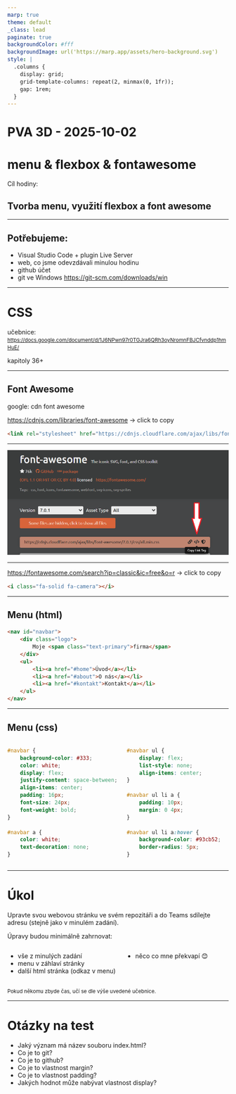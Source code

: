 ```yaml
---
marp: true
theme: default
_class: lead
paginate: true
backgroundColor: #fff
backgroundImage: url('https://marp.app/assets/hero-background.svg')
style: |
  .columns {
    display: grid;
    grid-template-columns: repeat(2, minmax(0, 1fr));
    gap: 1rem;
  }
---
```


# PVA 3D - 2025-10-02 
# menu & flexbox & fontawesome

Cíl hodiny:

## Tvorba menu, využití flexbox a font awesome

---
## Potřebujeme:

- Visual Studio Code + plugin Live Server
- web, co jsme odevzdávali minulou hodinu
- github účet
- git ve Windows https://git-scm.com/downloads/win

---

# CSS

učebnice: <small> https://docs.google.com/document/d/1J6NPwn97r0TGJra6QRh3oyNromnFBJCfvnddp1hmHuE/ </small>

kapitoly 36+

---

## Font Awesome

google: cdn font awesome

https://cdnjs.com/libraries/font-awesome -> click to copy

```html
<link rel="stylesheet" href="https://cdnjs.cloudflare.com/ajax/libs/font-awesome/7.0.1/css/all.min.css" ... />
```

---

![height:600px](img/fa.png)

---

https://fontawesome.com/search?ip=classic&ic=free&o=r -> click to copy

```html
<i class="fa-solid fa-camera"></i>
```

---

## Menu (html)

```html
<nav id="navbar">
    <div class="logo">
        Moje <span class="text-primary">firma</span>
    </div>
    <ul>
        <li><a href="#home">Úvod</a></li>
        <li><a href="#about">O nás</a></li>
        <li><a href="#kontakt">Kontakt</a></li>
    </ul>
</nav>
```
---

## Menu (css)

<div class="columns">
<div>


```css
#navbar {
    background-color: #333;
    color: white;
    display: flex;
    justify-content: space-between;
    align-items: center;
    padding: 16px;
    font-size: 24px;
    font-weight: bold;
}

#navbar a {
    color: white;
    text-decoration: none;
}
```
</div><div>

```css
#navbar ul {
    display: flex;
    list-style: none;
    align-items: center;
}

#navbar ul li a {
    padding: 10px;
    margin: 0 4px;
}

#navbar ul li a:hover {
    background-color: #93cb52;
    border-radius: 5px;
}
```
</div></div>

--- 

# Úkol

Upravte svou webovou stránku ve svém repozitáři a do Teams sdílejte adresu (stejně jako v minulém zadání).

Úpravy budou minimálně zahrnovat:
<div class="columns">
<div>

- vše z minulých zadání
- menu v záhlaví stránky
- další html stránka (odkaz v menu)
</div><div>

- něco co mne překvapí 😊

</div></div>

<small>Pokud někomu zbyde čas, učí se dle výše uvedené učebnice.</small>

---

# Otázky na test

- Jaký význam má název souboru index.html?
- Co je to git?
- Co je to github?
- Co je to vlastnost margin?
- Co je to vlastnost padding?
- Jakých hodnot může nabývat vlastnost display?